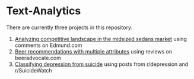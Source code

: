 # Text-Analytics
There are currently three projects in this repository:

1. [Analyzing competitive landscape in the midsized sedans market](https://github.com/mos397/Text_Analytics_HW/blob/main/midsized-sedans-comment-analysis.ipynb) using comments on Edmund.com
2. [Beer recommendations with multiple attributes](https://github.com/jentseng/Text-Analytics/blob/master/beer-recommendation.ipynb) using reviews on beeradvocate.com
3. [Classifying depression from suicide](https://github.com/jentseng/Text-Analytics/tree/master/reddit-depressed-suicide) using posts from r/depression and r/SuicideWatch
